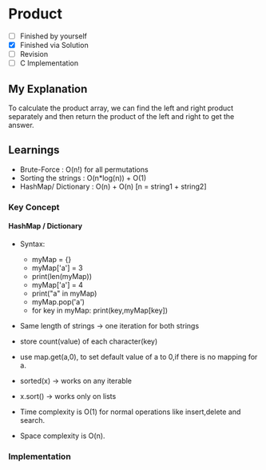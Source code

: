 # Product

- [ ] Finished by yourself
- [x] Finished via Solution
- [ ] Revision
- [ ] C Implementation

## My Explanation

To calculate the product array, we can find the left and right product separately and then return the product of the left and right to get the answer.

## Learnings

- Brute-Force : O(n!) for all permutations
- Sorting the strings : O(n\*log(n)) + O(1)
- HashMap/ Dictionary : O(n) + O(n) [n = string1 + string2]

### Key Concept

#### HashMap / Dictionary

- Syntax:

  - myMap = {}
  - myMap['a'] = 3
  - print(len(myMap))
  - myMap['a'] = 4
  - print("a" in myMap)
  - myMap.pop('a')
  - for key in myMap:
    print(key,myMap[key])

- Same length of strings -> one iteration for both strings
- store count(value) of each character(key)
- use map.get(a,0), to set default value of a to 0,if there is no mapping for a.
- sorted(x) -> works on any iterable
- x.sort() -> works only on lists
- Time complexity is O(1) for normal operations like insert,delete and search.
- Space complexity is O(n).

### Implementation
